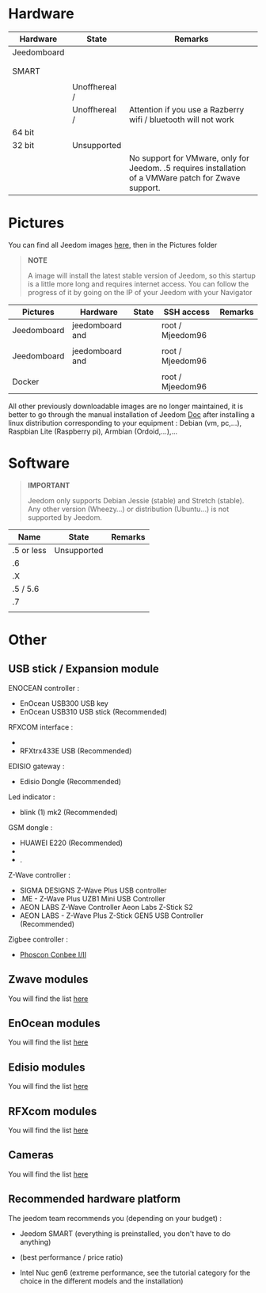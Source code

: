 Hardware
========

Hardware | State | Remarks
--- | --- | ---
Jeedomboard             |                   |
            |                   |
               |                   |                          
SMART                   |                   |                          
                    |                   |                          
                    | Unoffhereal /      |                          
                    | Unoffhereal /      | Attention if you use a Razberry wifi / bluetooth will not work
64 bit                 |                   |                          
32 bit                 | Unsupported            |                          
                  |                   | No support for VMware, only for Jeedom. .5 requires installation of a VMWare patch for Zwave support.         

Pictures
======

You can find all Jeedom images
[here](https://images.jeedom.com/),
then in the Pictures folder

> **NOTE**
>
> A  image will install the
> latest stable version of Jeedom, so this startup is a little more
> long and requires internet access. You can follow
> the progress of it by going on the IP of your Jeedom with your
> Navigator

| Pictures         | Hardware       | State           | SSH access      | Remarks      |
|----------------|----------------|----------------|----------------|----------------|
| Jeedomboard    | jeedomboard and |            | root / Mjeedom96 |                |
|      |    |                |                |                |
| Jeedomboard    | jeedomboard and |          | root / Mjeedom96 |                |
|                |    |                |                |                |
| Docker         |                |            | root / Mjeedom96 |                |


All other previously downloadable images are no longer
maintained, it is better to go through the manual installation of Jeedom
[Doc](https://github.com/jeedom/documentation/blob/master/installation/en_US/other.asciidoc)
after installing a linux distribution corresponding to your
equipment : Debian (vm, pc,…), Raspbian Lite (Raspberry pi), Armbian
(Ordoid,…),…

Software
========

> **IMPORTANT**
>
> Jeedom only supports Debian Jessie (stable) and Stretch (stable).
> Any other version (Wheezy…) or distribution (Ubuntu…) is not
> supported by Jeedom.


| Name                     | State                    | Remarks                |
|-------------------------|-------------------------|--------------------------|
| .5 or less        | Unsupported            |                          |
| .6                 |                   |                          |
| .X                 |                   |                          |
| .5 / 5.6           |                   |                          |
| .7               |                     |                          |
|                  |                   |                          |

Other
=====

USB stick / Expansion module
---------------------------

ENOCEAN controller :

-   EnOcean USB300 USB key
-   EnOcean USB310 USB stick (Recommended)

RFXCOM interface :

-   
-   RFXtrx433E USB (Recommended)

EDISIO gateway :

-   Edisio Dongle (Recommended)

Led indicator :

-   blink (1) mk2 (Recommended)

GSM dongle :

-   HUAWEI E220 (Recommended)
-   
-   .

Z-Wave controller :

-   SIGMA DESIGNS Z-Wave Plus USB controller
-   .ME - Z-Wave Plus UZB1 Mini USB Controller
-   AEON LABS Z-Wave Controller Aeon Labs Z-Stick S2
-   AEON LABS - Z-Wave Plus Z-Stick GEN5 USB Controller (Recommended)


Zigbee controller :

- [Phoscon Conbee I/II](http://bit.ly/2n4VyWc)

Zwave modules
-------------

You will find the list
[here](https://doc.jeedom.com/en_US/zwave/equipement.compatible)

EnOcean modules
---------------

You will find the list
[here](https://doc.jeedom.com/en_US/enocean/equipement.compatible)

Edisio modules
--------------

You will find the list
[here](https://doc.jeedom.com/en_US/edisio/equipement.compatible)

RFXcom modules
--------------

You will find the list
[here](https://doc.jeedom.com/en_US/rfxcom/equipement.compatible)

Cameras
-------

You will find the list
[here](https://doc.jeedom.com/en_US/camera/equipement.compatible)

Recommended hardware platform
---------------------------------

The jeedom team recommends you (depending on your budget) :

-   Jeedom SMART (everything is preinstalled, you don't have to do anything)

-    (best performance / price ratio)

-   Intel Nuc gen6 (extreme performance, see the tutorial category
    for the choice in the different models and the installation)
